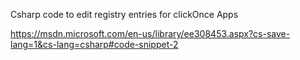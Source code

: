 Csharp code to edit registry entries for clickOnce Apps

https://msdn.microsoft.com/en-us/library/ee308453.aspx?cs-save-lang=1&cs-lang=csharp#code-snippet-2